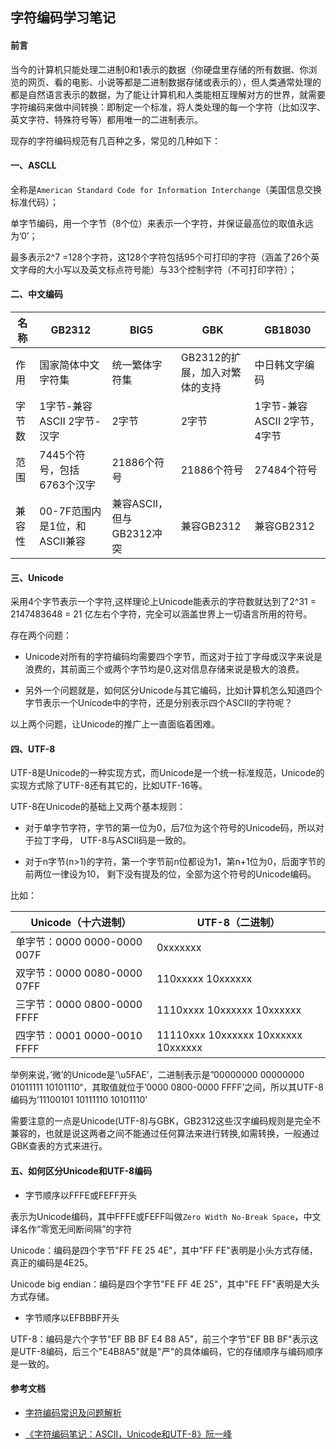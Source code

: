 ## 字符编码学习笔记

#### 前言

当今的计算机只能处理二进制0和1表示的数据（你硬盘里存储的所有数据、你浏览的网页、看的电影、小说等都是二进制数据存储或表示的），但人类通常处理的都是自然语言表示的数据，为了能让计算机和人类能相互理解对方的世界，就需要字符编码来做中间转换：即制定一个标准，将人类处理的每一个字符（比如汉字、英文字符、特殊符号等）都用唯一的二进制表示。

现存的字符编码规范有几百种之多，常见的几种如下：

#### 一、ASCLL

全称是`American Standard Code for Information Interchange`（美国信息交换标准代码）；

单字节编码，用一个字节（8个位）来表示一个字符，并保证最高位的取值永远为’0’；

最多表示2^7 =128个字符，这128个字符包括95个可打印的字符（涵盖了26个英文字母的大小写以及英文标点符号能）与33个控制字符（不可打印字符）；

#### 二、中文编码

名称  |         GB2312            |         BIG5           |           GBK           | GB18030
------------ | ------------------ | ------------- | ------------ | ------------
作用  | 国家简体中文字符集           | 统一繁体字符集           |GB2312的扩展，加入对繁体的支持| 中日韩文字编码
字节数| 1字节-兼容ASCII 2字节-汉字   |      2字节             |          2字节            | 1字节-兼容ASCII 2字节，4字节
范围  | 7445个符号，包括6763个汉字   |         21886个符号     |         21886个符号       | 27484个符号
兼容性| 00-7F范围内是1位，和ASCII兼容 | 兼容ASCII，但与GB2312冲突|         兼容GB2312       | 兼容GB2312

#### 三、Unicode

采用4个字节表示一个字符,这样理论上Unicode能表示的字符数就达到了2^31 = 2147483648 = 21 亿左右个字符，完全可以涵盖世界上一切语言所用的符号。

存在两个问题：

* Unicode对所有的字符编码均需要四个字节，而这对于拉丁字母或汉字来说是浪费的，其前面三个或两个字节均是0,这对信息存储来说是极大的浪费。

* 另外一个问题就是，如何区分Unicode与其它编码，比如计算机怎么知道四个字节表示一个Unicode中的字符，还是分别表示四个ASCII的字符呢？

以上两个问题，让Unicode的推广上一直面临着困难。

#### 四、UTF-8

UTF-8是Unicode的一种实现方式，而Unicode是一个统一标准规范，Unicode的实现方式除了UTF-8还有其它的，比如UTF-16等。

UTF-8在Unicode的基础上又两个基本规则：

* 对于单字节字符，字节的第一位为0，后7位为这个符号的Unicode码，所以对于拉丁字母，
UTF-8与ASCII码是一致的。

* 对于n字节(n>1)的字符，第一个字节前n位都设为1，第n+1位为0，后面字节的前两位一律设为10，
剩下没有提及的位，全部为这个符号的Unicode编码。

比如：

Unicode（十六进制） | UTF-8（二进制）
------------ | ------------- 
单字节：0000 0000-0000 007F | 0xxxxxxx
双字节：0000 0080-0000 07FF | 110xxxxx 10xxxxxx
三字节：0000 0800-0000 FFFF | 1110xxxx 10xxxxxx 10xxxxxx
四字节：0001 0000-0010 FFFF | 11110xxx 10xxxxxx 10xxxxxx 10xxxxxx

举例来说，’微’的Unicode是’\u5FAE’，二进制表示是”00000000 00000000 01011111 10101110“，其取值就位于’0000 0800-0000 FFFF’之间，所以其UTF-8编码为’11100101 10111110 10101110’ 


需要注意的一点是Unicode(UTF-8)与GBK，GB2312这些汉字编码规则是完全不兼容的，也就是说这两者之间不能通过任何算法来进行转换,如需转换，一般通过GBK查表的方式来进行。

#### 五、如何区分Unicode和UTF-8编码

* 字节顺序以FFFE或FEFF开头

表示为Unicode编码，其中FFFE或FEFF叫做`Zero Width No-Break Space`，中文译名作“零宽无间断间隔”的字符

Unicode：编码是四个字节"FF FE 25 4E"，其中"FF FE"表明是小头方式存储，真正的编码是4E25。

Unicode big endian：编码是四个字节"FE FF 4E 25"，其中"FE FF"表明是大头方式存储。

* 字节顺序以EFBBBF开头

UTF-8：编码是六个字节"EF BB BF E4 B8 A5"，前三个字节"EF BB BF"表示这是UTF-8编码，后三个"E4B8A5"就是"严"的具体编码，它的存储顺序与编码顺序是一致的。


#### 参考文档

* [字符编码常识及问题解析](http://sharecore.net/blog/2014/08/10/zi-fu-bian-ma-chang-shi-ji-wen-ti-jie-xi/#rd?sukey=601c156da1897ae0f2fb74410ce75d7f6cd8e7046dfaf139b527689b1fdf5e1d4ccd7c1d10c93db525ddb6359874aec3)

* [《字符编码笔记：ASCII，Unicode和UTF-8》阮一峰](http://www.ruanyifeng.com/blog/2007/10/ascii_unicode_and_utf-8.html)
